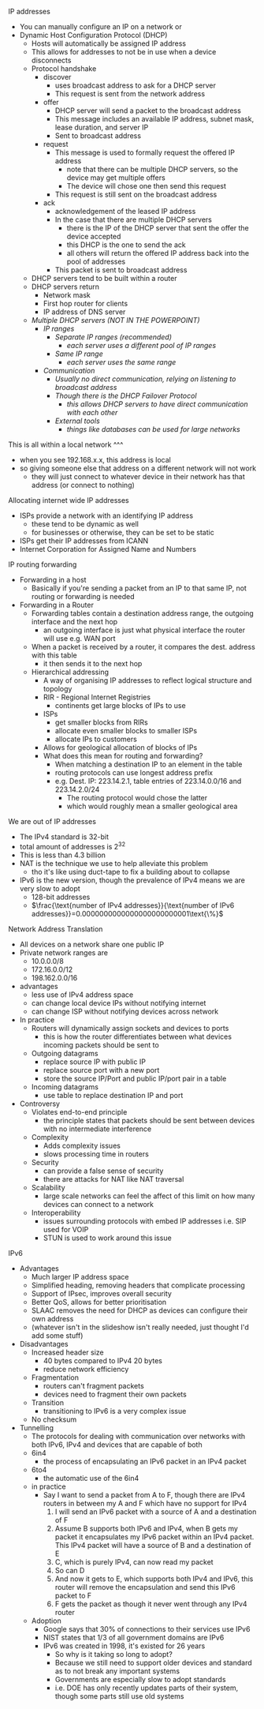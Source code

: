 IP addresses
- You can manually configure an IP on a network or
- Dynamic Host Configuration Protocol (DHCP)
	- Hosts will automatically be assigned IP address
	- This allows for addresses to not be in use when a device disconnects
	- Protocol handshake
		- discover
			- uses broadcast address to ask for a DHCP server
			- This request is sent from the network address
		- offer
			- DHCP server will send a packet to the broadcast address
			- This message includes an available IP address, subnet mask, lease duration, and server IP
			- Sent to broadcast address
		- request
			- This message is used to formally request the offered IP address
				- note that there can be multiple DHCP servers, so the device may get multiple offers
				- The device will chose one then send this request
			- This request is still sent on the broadcast address
		- ack
			- acknowledgement of the leased IP address
			- In the case that there are multiple DHCP servers
				- there is the IP of the DHCP server that sent the offer the device accepted
				- this DHCP is the one to send the ack
				- all others will return the offered IP address back into the pool of addresses
			- This packet is sent to broadcast address
	- DHCP servers tend to be built within a router
	- DHCP servers return
		- Network mask
		- First hop router for clients
		- IP address of DNS server
	- *Multiple DHCP servers (NOT IN THE POWERPOINT)*
		- *IP ranges*
			- *Separate IP ranges (recommended)*
				- *each server uses a different pool of IP ranges*
			- *Same IP range*
				- *each server uses the same range*
		- *Communication*
			- *Usually no direct communication, relying on listening to broadcast address*
			- *Though there is the DHCP Failover Protocol*
				- *this allows DHCP servers to have direct communication with each other*
			- *External tools*
				- *things like databases can be used for large networks*

This is all within a local network ^^^
- when you see 192.168.x.x, this address is local
- so giving someone else that address on a different network will not work
	- they will just connect to whatever device in their network has that address (or connect to nothing)

Allocating internet wide IP addresses
- ISPs provide a network with an identifying IP address
	- these tend to be dynamic as well
	- for businesses or otherwise, they can be set to be static
- ISPs get their IP addresses from ICANN
- Internet Corporation for Assigned Name and Numbers

IP routing forwarding
- Forwarding in a host
	- Basically if you're sending a packet from an IP to that same IP, not routing or forwarding is needed
- Forwarding in a Router
	- Forwarding tables contain a destination address range, the outgoing interface and the next hop
		- an outgoing interface is just what physical interface the router will use e.g. WAN port
	- When a packet is received by a router, it compares the dest. address with this table
		- it then sends it to the next hop
	- Hierarchical addressing
		- A way of organising IP addresses to reflect logical structure and topology
		- RIR - Regional Internet Registries
			- continents get large blocks of IPs to use
		- ISPs
			- get smaller blocks from RIRs
			- allocate even smaller blocks to smaller ISPs
			- allocate IPs to customers
		- Allows for geological allocation of blocks of IPs
		- What does this mean for routing and forwarding?
			- When matching a destination IP to an element in the table
			- routing protocols can use longest address prefix
			- e.g. Dest. IP: 223.14.2.1, table entries of 223.14.0.0/16 and 223.14.2.0/24
				- The routing protocol would chose the latter
				- which would roughly mean a smaller geological area

We are out of IP addresses
- The IPv4 standard is 32-bit
- total amount of addresses is $2^{32}$
- This is less than 4.3 billion
- NAT is the technique we use to help alleviate this problem 
	- tho it's like using duct-tape to fix a building about to collapse
- IPv6 is the new version, though the prevalence of IPv4 means we are very slow to adopt
	- 128-bit addresses
	- $\frac{\text{number of IPv4 addresses}}{\text{number of IPv6 addresses}}=0.0000000000000000000000001\text{\%}$ 

Network Address Translation
- All devices on a network share one public IP
- Private network ranges are
	- 10.0.0.0/8
	- 172.16.0.0/12
	- 198.162.0.0/16
- advantages
	- less use of IPv4 address space
	- can change local device IPs without notifying internet
	- can change ISP without notifying devices across network
- In practice
	- Routers will dynamically assign sockets and devices to ports
		- this is how the router differentiates between what devices incoming packets should be sent to
	- Outgoing datagrams
		- replace source IP with public IP
		- replace source port with a new port
		- store the source IP/Port and public IP/port pair in a table
	- Incoming datagrams
		- use table to replace destination IP and port
- Controversy
	- Violates end-to-end principle
		- the principle states that packets should be sent between devices with no intermediate interference
	- Complexity
		- Adds complexity issues
		- slows processing time in routers
	- Security
		- can provide a false sense of security
		- there are attacks for NAT like NAT traversal
	- Scalability
		- large scale networks can feel the affect of this limit on how many devices can connect to a network
	- Interoperability
		- issues surrounding protocols with embed IP addresses i.e. SIP used for VOIP
		- STUN is used to work around this issue

IPv6
- Advantages
	- Much larger IP address space
	- Simplified heading, removing headers that complicate processing
	- Support of IPsec, improves overall security
	- Better QoS, allows for better prioritisation
	- SLAAC removes the need for DHCP as devices can configure their own address
	- (whatever isn't in the slideshow isn't really needed, just thought I'd add some stuff)
- Disadvantages
	- Increased header size
		- 40 bytes compared to IPv4 20 bytes
		- reduce network efficiency
	- Fragmentation
		- routers can't fragment packets
		- devices need to fragment their own packets
	- Transition
		- transitioning to IPv6 is a very complex issue
	- No checksum
- Tunnelling
	- The protocols for dealing with communication over networks with both IPv6, IPv4 and devices that are capable of both
	- 6in4
		- the process of encapsulating an IPv6 packet in an IPv4 packet
	- 6to4
		- the automatic use of the 6in4
	- in practice
		- Say I want to send a packet from A to F, though there are IPv4 routers in between my A and F which have no support for IPv4
			1. I will send an IPv6 packet with a source of A and a destination of F
			2. Assume B supports both IPv6 and IPv4, when B gets my packet it encapsulates my IPv6 packet within an IPv4 packet. This IPv4 packet will have a source of B and a destination of E
			3. C, which is purely IPv4, can now read my packet
			4. So can D
			5. And now it gets to E, which supports both IPv4 and IPv6, this router will remove the encapsulation and send this IPv6 packet to F
			6. F gets the packet as though it never went through any IPv4 router
	- Adoption
		- Google says that 30% of connections to their services use IPv6
		- NIST states that 1/3 of all government domains are IPv6
		- IPv6 was created in 1998, it's existed for 26 years
			- So why is it taking so long to adopt?
			- Because we still need to support older devices and standard as to not break any important systems
			- Governments are especially slow to adopt standards
			- i.e. DOE has only recently updates parts of their system, though some parts still use old systems
